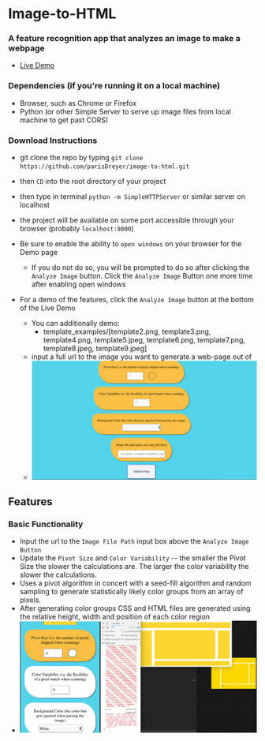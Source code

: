 # Image-to-HTML
### A feature recognition app that analyzes an image to make a webpage
- [Live Demo](https://parisdreyer.github.io/image-to-html/)

### Dependencies (if you're running it on a local machine)
- Browser, such as Chrome or Firefox
- Python (or other Simple Server to serve up image files from local machine to get past CORS)
### Download Instructions
- git clone the repo by typing `git clone https://github.com/parisDreyer/image-to-html.git`
- then `CD` into the root directory of your project
- then type in terminal `python -m SimpleHTTPServer` or similar server on localhost
- the project will be available on some port accessible through your browser (probably `localhost:8000`)


- Be sure to enable the ability to `open windows` on your browser for the Demo page
    - If you do not do so, you will be prompted to do so after clicking the `Analyze Image` button. Click the `Analyze Image` Button one more time after enabling open windows
- For a demo of the features, click the `Analyze Image` button at the bottom of the Live Demo
    - You can additionally demo:
        - template_examples/[template2.png, template3.png, template4.png, template5.jpeg, template6.png, template7.png, template8.jpeg, template9.jpeg]
    - input a full url to the image you want to generate a web-page out of
    - ![Image of Main Page](mainPageDemo.png "Form Page")
## Features
### Basic Functionality
- Input the url to the `Image File Path` input box above the `Analyze Image Button`
- Update the `Pivot Size` and `Color Variability` -- the smaller the Pivot Size the slower the calculations are. The larger the color variability the slower the calculations.
- Uses a pivot algorithm in concert with a seed-fill algorithm and random sampling to generate statistically likely color groups from an array of pixels.
- After generating color groups CSS and HTML files are generated using the relative height, width and position of each color region
- ![Sample Generated Image](demoYellow.png "Sample Generated Image")